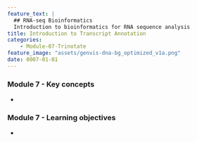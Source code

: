 ```yaml
---
feature_text: |
  ## RNA-seq Bioinformatics
  Introduction to bioinformatics for RNA sequence analysis
title: Introduction to Transcript Annotation
categories:
    - Module-07-Trinotate
feature_image: "assets/genvis-dna-bg_optimized_v1a.png"
date: 0007-01-01
---
```


### Module 7 - Key concepts
*

### Module 7 - Learning objectives
*

